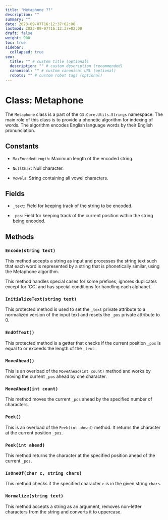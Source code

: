 ```yaml
---
title: "Metaphone ??"
description: ""
summary: ""
date: 2023-09-07T16:12:37+02:00
lastmod: 2023-09-07T16:12:37+02:00
draft: false
weight: 900
toc: true
sidebar:
  collapsed: true
seo:
  title: "" # custom title (optional)
  description: "" # custom description (recommended)
  canonical: "" # custom canonical URL (optional)
  robots: "" # custom robot tags (optional)
---
```


# Class: Metaphone

The `Metaphone` class is a part of the `G3.Core.Utils.Strings` namespace. The main role of this class is to provide a phonetic algorithm for indexing of words. The algorithm encodes English language words by their English pronunciation.

## Constants

- `MaxEncodedLength`: Maximum length of the encoded string.

- `NullChar`: Null character.

- `Vowels`: String containing all vowel characters.


## Fields

- `_text`: Field for keeping track of the string to be encoded.

- `_pos`: Field for keeping track of the current position within the string being encoded.


## Methods

### `Encode(string text)`

This method accepts a string as input and processes the string text such that each word is represented by a string that is phonetically similar, using the Metaphone algorithm.

This method handles special cases for some prefixes, ignores duplicates except for 'CC' and has special conditions for handling each alphabet.

### `InitializeText(string text)`

This protected method is used to set the `_text` private attribute to a normalized version of the input text and resets the `_pos` private attribute to 0.

### `EndOfText()`

This protected method is a getter that checks if the current position `_pos` is equal to or exceeds the length of the `_text`.

### `MoveAhead()`

This is an overload of the `MoveAhead(int count)` method and works by moving the current `_pos` ahead by one character.

### `MoveAhead(int count)`

This method moves the current `_pos` ahead by the specified number of characters.

### `Peek()`

This is an overload of the `Peek(int ahead)` method. It returns the character at the current position `_pos`.

### `Peek(int ahead)`

This method returns the character at the specified position ahead of the current `_pos`.

### `IsOneOf(char c, string chars)`

This method checks if the specified character `c` is in the given string `chars`.

### `Normalize(string text)`

This method accepts a string as an argument, removes non-letter characters from the string and converts it to uppercase.